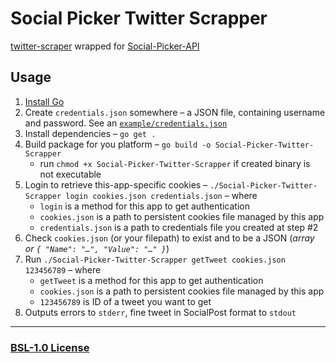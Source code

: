 # Social Picker Twitter Scrapper

[twitter-scraper](https://github.com/n0madic/twitter-scraper) wrapped for [Social-Picker-API](https://github.com/serguun42/Social-Picker-API)

## Usage

1. [Install Go](https://go.dev/)
2. Create `credentials.json` somewhere – a JSON file, containing username and password. See an [`example/credentials.json`](./example/credentials.json)
3. Install dependencies – `go get .`
4. Build package for you platform – `go build -o Social-Picker-Twitter-Scrapper`
    - run `chmod +x Social-Picker-Twitter-Scrapper` if created binary is not executable
5. Login to retrieve this-app-specific cookies – `./Social-Picker-Twitter-Scrapper login cookies.json credentials.json` – where
    - `login` is a method for this app to get authentication
    - `cookies.json` is a path to persistent cookies file managed by this app
    - `credentials.json` is a path to credentials file you created at step #2
6. Check `cookies.json` (or your filepath) to exist and to be a JSON (_array or `{ "Name": "…", "Value": "…" }`_)
7. Run `./Social-Picker-Twitter-Scrapper getTweet cookies.json 123456789` – where
    - `getTweet` is a method for this app to get authentication
    - `cookies.json` is a path to persistent cookies file managed by this app
    - `123456789` is ID of a tweet you want to get
8. Outputs errors to `stderr`, fine tweet in SocialPost format to `stdout`

---

### [BSL-1.0 License](./LICENSE)
